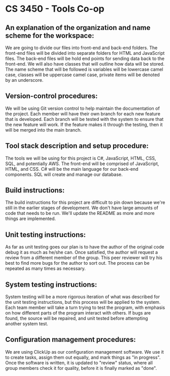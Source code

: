 # CS 3450 - Tools Co-op


## An explanation of the organization and name scheme for the workspace:

We are going to divide our files into front-end and back-end folders. The front-end files will be divided into separate folders for HTML and JavaScript files. The back-end files will be hold end points for sending data back to the front-end. We will also have classes that will outline how data will be stored. The name scheme that will be followed is variables will be lowercase camel case, classes will be uppercase camel case, private items will be denoted by an underscore.  

## Version-control procedures:

We will be using Git version control to help maintain the documentation of the project. Each member will have their own branch for each new feature that is developed. Each branch will be tested with the system to ensure that the new feature will work. If the feature makes it through the testing, then it will be merged into the main branch.

## Tool stack description and setup procedure:

The tools we will be using for this project is C#, JavaScript, HTML, CSS, SQL, and potentially AWS. The front-end will be comprised of JavaScript, HTML, and CSS. C# will be the main language for our back-end components. SQL will create and manage our database. 

## Build instructions:

The build instructions for this project are difficult to pin down because we're still in the earlier stages of development. We don't have large amounts of code that needs to be run. We'll update the README as more and more things are implemented.

## Unit testing instructions:

As far as unit testing goes our plan is to have the author of the original code debug it as much as he/she can. Once satisfied, the author will request a review from a different member of the group. This peer reviewer will try his best to find more bugs for the author to sort out. The process can be repeated as many times as necessary.

## System testing instructions:

System testing will be a more rigorous iteration of what was described for the unit testing instructions, but this process will be applied to the system. Each team member will take a turn trying to test the program, with emphasis on how different parts of the program interact with others. If bugs are found, the source will be repaired, and unit tested before attempting another system test.

## Configuration management procedures:

We are using ClickUp as our configuration management software.  We use it to create tasks, assign them out equally, and mark things as "in progress".  Once the software is written, it is updated to "review" status, where all group members check it for quality, before it is finally marked as "done".
